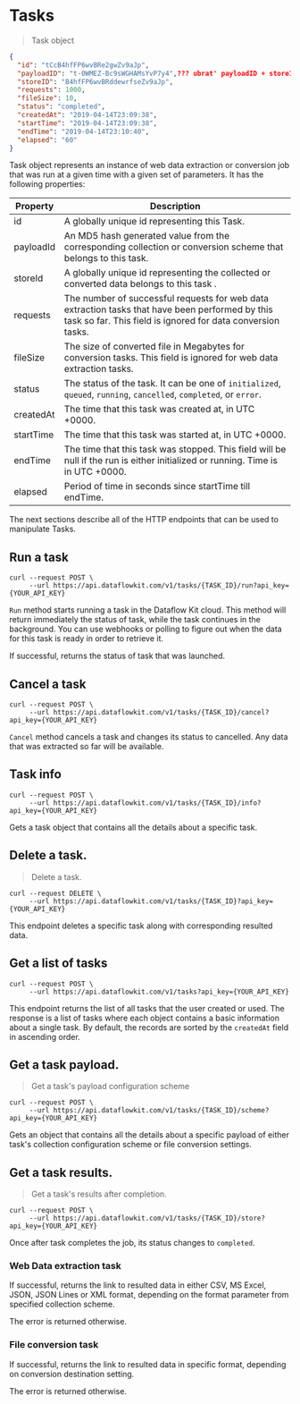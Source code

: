 # Tasks

>Task object

```json
{
  "id": "tCcB4hfFP6wvBRe2gwZv9aJp",
  "payloadID": "t-0WMEZ-Bc9sWGHAMsYvP7y4",??? ubrat' payloadID + storeID nafig chto li ??? my k nim mojem dostuchat'sja i cherez task endpoints cherez task ID
  "storeID": "B4hfFP6wvBRddewrfseZv9aJp",
  "requests": 1000,
  "fileSize": 10,
  "status": "completed",
  "createdAt": "2019-04-14T23:09:38",
  "startTime": "2019-04-14T23:09:38",
  "endTime": "2019-04-14T23:10:40",
  "elapsed": "60"
}
```

Task object represents an instance of web data extraction or conversion job that was run at a given time with a given set of parameters. It has the following properties:

Property |  Description 
---------- |  ----- 
id | A globally unique id representing this Task.
payloadId | An MD5 hash generated value from the corresponding collection or conversion scheme that belongs to this task.
storeId | A globally unique id representing the collected or converted data belongs to this task .
requests | The number of successful requests for web data extraction tasks that have been performed by this task so far. This field is ignored for data conversion tasks. 
fileSize | The size of converted file in Megabytes for conversion tasks. This field is ignored for web data extraction tasks. 
status | The status of the task. It can be one of <code>initialized</code>, <code>queued</code>, <code>running</code>, <code>cancelled</code>, <code>completed</code>, or <code>error</code>.
createdAt | The time that this task was created at, in UTC +0000.
startTime | The time that this task was started at, in UTC +0000.
endTime | The time that this task was stopped. This field will be null if the run is either initialized or running. Time is in UTC +0000.
elapsed | Period of time in seconds since startTime till endTime. 

The next sections describe all of the HTTP endpoints that can be used to manipulate Tasks.

## Run a task

```shell
curl --request POST \
     --url https://api.dataflowkit.com/v1/tasks/{TASK_ID}/run?api_key={YOUR_API_KEY}
```

<code>Run</code> method starts running a task in the Dataflow Kit cloud. This method will return immediately the status of task, while the task continues in the background. You can use webhooks or polling to figure out when the data for this task is ready in order to retrieve it.

If successful, returns the status of task that was launched.

## Cancel a task

```shell
curl --request POST \
     --url https://api.dataflowkit.com/v1/tasks/{TASK_ID}/cancel?api_key={YOUR_API_KEY}
```

<code>Cancel</code> method cancels a task and changes its status to cancelled. Any data that was extracted so far will be available.

## Task info

```shell
curl --request POST \
     --url https://api.dataflowkit.com/v1/tasks/{TASK_ID}/info?api_key={YOUR_API_KEY}
```

Gets a task object that contains all the details about a specific task.

## Delete a task.

>Delete a task.

```shell
curl --request DELETE \
     --url https://api.dataflowkit.com/v1/tasks/{TASK_ID}?api_key={YOUR_API_KEY}
```

This endpoint deletes a specific task along with corresponding resulted data.


## Get a list of tasks

```shell
curl --request POST \
     --url https://api.dataflowkit.com/v1/tasks?api_key={YOUR_API_KEY}
```

This endpoint returns the list of all tasks that the user created or used. The response is a list of tasks where each object contains a basic information about a single task. By default, the records are sorted by the <code>createdAt</code> field in ascending order.

## Get a task payload.

>Get a task's payload configuration scheme

```shell
curl --request POST \
     --url https://api.dataflowkit.com/v1/tasks/{TASK_ID}/scheme?api_key={YOUR_API_KEY}
```

Gets an object that contains all the details about a specific payload of either task's collection configuration scheme or file conversion settings.

## Get a task results.

>Get a task's results after completion.

```shell
curl --request POST \
     --url https://api.dataflowkit.com/v1/tasks/{TASK_ID}/store?api_key={YOUR_API_KEY}
```

Once after task completes the job, its status changes to <code>completed</code>.

### Web Data extraction task

If successful, returns the link to resulted data in either CSV, MS Excel, JSON, JSON Lines or XML format, depending on the format parameter from specified collection scheme.

The error is returned otherwise.

### File conversion task

If successful, returns the link to resulted data in specific format, depending on conversion destination setting.

The error is returned otherwise.
